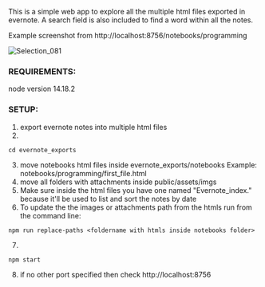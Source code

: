 
This is a simple web app to explore all the multiple html files exported in evernote.
A search field is also included to find a word within all the notes.

Example screenshot from http://localhost:8756/notebooks/programming

![Selection_081](https://user-images.githubusercontent.com/101042734/175019523-a5989f68-327e-43d8-9e44-e0f4a2d74970.png)



### REQUIREMENTS:

node version 14.18.2

### SETUP:

1) export evernote notes into multiple html files
2)
```
cd evernote_exports
```
3) move notebooks html files inside evernote_exports/notebooks
	Example: notebooks/programming/first_file.html
4) move all folders with attachments inside public/assets/imgs
5) Make sure inside the html files you have one named "Evernote_index." because it'll be used to list and sort the notes by date
6) To update the the images or attachments path from the htmls run from the command line:
```
npm run replace-paths <foldername with htmls inside notebooks folder>
```
7) 
```
npm start
```
8) if no other port specified then check http://localhost:8756
